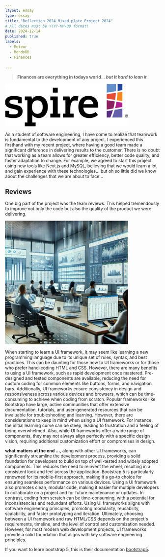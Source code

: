 ```yaml
---
layout: essay
type: essay
title: "Reflection 2024 Mixed plate Project 2024"
# All dates must be YYYY-MM-DD format!
date: 2024-12-14
published: true
labels:
  - Meteor
  - MondoBD
  - Finances
 
---
```

> **Finances are everything in todays world**... ***but It hard to lean it***

<div class="text-center p-4">
  <img width="400px" src="../img/Logo.png" class="img-thumbnail">
</div>

As a student of software engineering, I have come to realize that teamwork is fundamental to the development of any project. I experienced this firsthand with my recent project, where having a good team made a significant difference in delivering results to the customer. There is no doubt that working as a team allows for greater efficiency, better code quality, and faster adaptation to change. For example, we agreed to start this project using new tools like Next.js and MySQL, believing that we would learn a lot and gain experience with these technologies... but oh so little did we know about the challenges that we are about to face...

## Reviews

One big part of the project was the team reviews. This helped tremendously to improve not only the code but also the quality of the product we were delivering.

<div class="text-start p-4">
  <img width="400px" src="../img/finances.png" class="img-thumbnail" >
</div>

When starting to learn a UI framework, it may seem like learning a new programming language due to its unique set of rules, syntax, and best practices. This can be daunting for those new to UI frameworks or for those who prefer hand-coding HTML and CSS. However, there are many benefits to using a UI framework, such as rapid development once mastered. Pre-designed and tested components are available, reducing the need for custom coding for common elements like buttons, forms, and navigation bars. Additionally, UI frameworks ensure consistency in design and responsiveness across various devices and browsers, which can be time-consuming to achieve when coding from scratch. Popular frameworks like Bootstrap have large, active communities that offer extensive documentation, tutorials, and user-generated resources that can be invaluable for troubleshooting and learning. However, there are considerations to keep in mind when using a UI framework. For instance, the initial learning curve can be steep, leading to frustration and a feeling of being overwhelmed. Also, while UI frameworks offer a wide range of components, they may not always align perfectly with a specific design vision, requiring additional customization effort or compromises in design.

**what matters at the end ...**, along with other UI frameworks, can significantly streamline the development process, providing a solid foundation for developers to build on top of well-tested and widely adopted components. This reduces the need to reinvent the wheel, resulting in a consistent look and feel across the application. Bootstrap 5 is particularly renowned for its mobile-first approach, making it a go-to choice for ensuring seamless performance on various devices. Using a UI framework also promotes clean, modular code, making it easier for multiple developers to collaborate on a project and for future maintenance or updates. In contrast, coding from scratch can be time-consuming, with a potential for inconsistencies and redundant efforts. Using UI frameworks aligns with software engineering principles, promoting modularity, reusability, scalability, and faster prototyping and iteration. Ultimately, choosing between a UI framework and raw HTML/CSS depends on the project's requirements, timeline, and the level of control and customization needed. However, for most modern web development projects, UI frameworks provide a solid foundation that aligns with key software engineering principles.

If you want to learn bootstrap 5, this is their documentation [bootstrap5](https://getbootstrap.com/docs/5.2/getting-started/introduction/).
